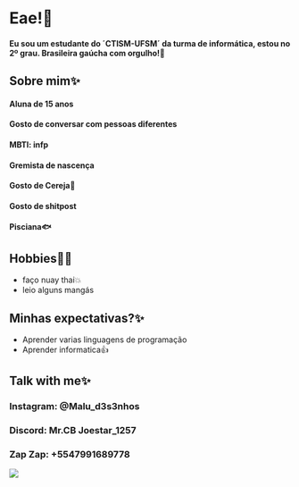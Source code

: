 # Eae!:wave:

#### Eu sou um estudante do ´CTISM-UFSM´ da turma de informática, estou no 2º grau. Brasileira gaúcha com orgulho!:muscle:

## Sobre mim:sparkles:

#### Aluna de 15 anos
#### Gosto de conversar com pessoas diferentes
#### MBTI: infp
#### Gremista de nascença
#### Gosto de Cereja:cherries:
#### Gosto de shitpost
#### Pisciana:fish:

## Hobbies:basketball::sparkles:

* faço nuay thai:boom:
* leio alguns mangás

## Minhas expectativas?:sparkles:

* Aprender varias linguagens de programação
* Aprender informatica:+1:

## Talk with me:sparkles:

### Instagram: @Malu_d3s3nhos
### Discord: Mr.CB Joestar_1257
### Zap Zap: +5547991689778

![](https://img.estadao.com.br/fotos/crop/1200x1200/resources/jpg/4/2/1616530546824.jpg)